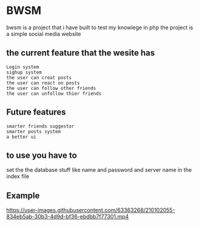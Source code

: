 # BWSM
bwsm is a project that i have built to test my knowlege in php
the project is a simple social media website 
## the current feature that the wesite has  
    Login system 
    sighup system 
    the user can creat posts 
    the user can react on posts 
    the user can follow other friends
    the user can unfollow thier friends
## Future features
    smarter friends suggestor
    smarter posts system
    a better ui 
## to use you have to
set the the database stuff like name and password and server name
in the index file 

## Example

https://user-images.githubusercontent.com/63363268/210102055-834eb5ab-30b3-4d9d-bf36-ebdbb7f77301.mp4


